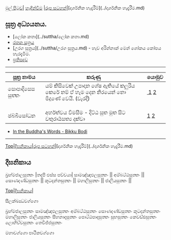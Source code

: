 [මුල් පිටුව](../index.md)| [හැඳින්වීම](../හැඳින්වීම.md) |[රූප සටහන්](../GA/රූපසටහන්.md)|[දාර්ශනික හැදෑරීම්](../දාර්ශනික හැදෑරීම.md)

## සූත්‍ර අධ්‍යයනය.

- [ලෝක කතා](../suttha/ලෝක කතා.md)
- [රතන සූත්‍රය](../suttha/රතනසුත්ත.md)
- [උරග සූත්‍රය](../suttha/උරග සූත්‍රය.md) - හැව අරින්නාක් මෙන් ශෝකය කෝපය හැරදැමීම.
- [ප්‍රතිපදාව](../suttha/ප්‍රතිපදාව.md)


-----

සූත්‍ර නාමය | කරුණු | යොමුව
------------ | ------------- | -----------
සොපාදිසෙස සුත‍්තං | යම් කිසිවෙක් උපාදාන ශේෂ ඇතියේ කලුරිය කෙරේ නම් ඒ හැම දෙන නිරයෙන් නො මිදුණේ වෙයි. (වැරදී) | [ 1](https://tipitaka.lk/an-9-1-2-2/22-3/sinh) [2](http://localhost:8400/an-9-1-2-2)
  |  |  
  |  |  |
  |  |  |
ඡබ්බිසෝධන  | අර්හත්වය විමසීම - දිට්ඨ සුත මුත සිට චතුරාර්‍යසත්‍ය දක්වා  |[1](https://tipitaka.lk/mn-3-2-2/pali) [2](http://localhost:8400/mn-3-2-2)


  - [In the Buddha's Words - Bikku Bodi](https://www.dhammawheel.com/viewtopic.php?p=279487#p279487)


----
[Top]()|[දීඝනිකාය](#දීඝනිකාය)|[රූප සටහන්](../GA/රූපසටහන්.md)|[දාර්ශනික හැදෑරීම්](../දාර්ශනික හැදෑරීම.md)




## දීඝනිකාය

බ්‍රහ‍්මජාලසුත‍්තං |තදපි ඵස්ස පච්චයා|
සාමඤ‍්ඤඵලසුත‍්තං ||
අම‍්බට‍්ඨසුත‍්තං ||
සොණදණ‍්ඩසුත‍්තං ||
කූටදන‍්තසුත‍්තං ||
මහාලිසුත‍්තං ||
ජාලියසුත‍්තං ||

[Top]()|[දීඝනිකාය](#දීඝනිකාය)|


සීලක‍්ඛන්‍ධවග‍්ගො

බ්‍රහ‍්මජාලසුත‍්තං
සාමඤ‍්ඤඵලසුත‍්තං
අම‍්බට‍්ඨසුත‍්තං
සොණදණ‍්ඩසුත‍්තං
කූටදන‍්තසුත‍්තං
මහාලිසුත‍්තං
ජාලියසුත‍්තං
සීහනාදසුත‍්තං
පොට‍්ඨපාදසුත‍්තං
සුභසුත‍්තං
කෙවඩ‍්ඪසුත‍්තං
ලොහිච‍්චසුත‍්තං
තෙවිජ‍්ජසුත‍්තං

මහාවග‍්ගො
පාථීකවග‍්ගො
